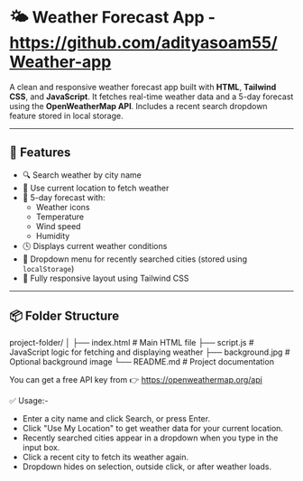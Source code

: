 # 🌤️ Weather Forecast App - https://github.com/adityasoam55/Weather-app

A clean and responsive weather forecast app built with **HTML**, **Tailwind CSS**, and **JavaScript**. It fetches real-time weather data and a 5-day forecast using the **OpenWeatherMap API**. Includes a recent search dropdown feature stored in local storage.

---

## 🚀 Features

- 🔍 Search weather by city name
- 📍 Use current location to fetch weather
- 📅 5-day forecast with:
  - Weather icons
  - Temperature
  - Wind speed
  - Humidity
- 🕓 Displays current weather conditions
- 📌 Dropdown menu for recently searched cities (stored using `localStorage`)
- 📱 Fully responsive layout using Tailwind CSS

---

## 📦 Folder Structure

project-folder/
│
├── index.html # Main HTML file
├── script.js # JavaScript logic for fetching and displaying weather
├── background.jpg # Optional background image
└── README.md # Project documentation

You can get a free API key from 👉 https://openweathermap.org/api


✅ Usage:-
- Enter a city name and click Search, or press Enter.
- Click "Use My Location" to get weather data for your current location.
- Recently searched cities appear in a dropdown when you type in the input box.
- Click a recent city to fetch its weather again.
- Dropdown hides on selection, outside click, or after weather loads.